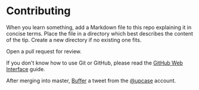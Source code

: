 # Contributing

When you learn something,
add a Markdown file to
this repo explaining it in concise terms.
Place the file in a directory
which best describes
the content of the tip.
Create a new directory if no existing one fits.

Open a pull request for review.

If you don't know how to use Git or GitHub, please read the [GitHub Web Interface](/github-web-interface.md) guide.

After merging into master,
[Buffer](https://bufferapp.com) a tweet from the
[@upcase](https://twitter.com/upcase) account.
